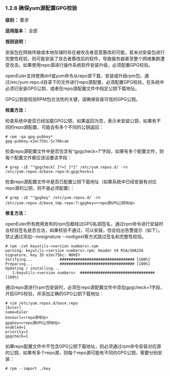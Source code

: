 ### 1.2.6 确保yum源配置GPG校验

**级别：** 要求

**适用版本：** 全部

**规则说明：** 

安装包在网络传输或本地存储时存在被攻击者恶意篡改的可能，若未对安装包进行完整性校验，则可能安装了攻击者篡改后的软件，导致服务器甚至整个网络集群遭受攻击。如果使用repo源进行操作系统软件安装升级，必须配置GPG校验。

openEuler支持使用dnf或yum命令从repo源下载、安装或升级rpm包，通过/etc/yum.repo.d目录下的文件进行repo源配置，必须配置GPG校验，在系统中必须已安装GPG公钥，或者在repo源配置文件中指定公钥下载地址。

GPG公钥是校验RPM包合法性的关键，请确保安装可信的GPG公钥。

**检查方法：**

检查系统中是否已经加载GPG公钥，如果返回为空，表示未安装公钥，如果有不同的repo源配置，可能会有多个不同的公钥返回：

```
# rpm -qa gpg-pubkey*
gpg-pubkey-e2ec75bc-5c78bcae
```

检查repo源配置文件中是否包含有“gpgcheck=1”字段，如果有多个配置文件，则每个配置文件都应该设置该字段：

```
# grep -iE "^gpgcheck[ ]*=[ ]*1" /etc/yum.repos.d/ -rn
/etc/yum.repos.d/base.repo:6:gpgcheck=1
```

检查repo源配置文件中是否已配置公钥下载地址（如果系统中已经安装有对应repo源的公钥，则不是必须配置）：

```
# grep -iE "^gpgkey" /etc/yum.repos.d/ -rn
/etc/yum.repos.d/base_tmp.repo:7:gpgkey=<repo源GPG公钥地址>
```

**修复方法：**

openEuler所有商用发布的rpm包都经过GPG私钥签名，通过rpm命令进行安装时会校验签名是否合法，如果校验不通过，可以安装，但会给出告警提示（如下）。禁止通过添加--nosignature --nodigest等方式跳过签名和完整性校验。

```
# rpm -ivh keyutils-<version numbers>.rpm
warning: keyutils-<version numbers>.rpm: Header V4 RSA/SHA256 Signature, key ID e2ec75bc: NOKEY
Verifying...            ################################# [100%]
Preparing...            ################################# [100%]
Updating / installing...
   1:keyutils-<version numbers>  ################################# [100%]
```

通过repo源进行rpm包安装时，必须在repo源配置文件中添加gpgcheck=1字段，开启GPG校验，并添加正确的GPG公钥下载地址：

```
# vim /etc/yum.repos.d/base.repo
[Euler]
name=Euler
baseurl=<repo源地址>
gpgkey=<repo源GPG公钥地址>
enabled=1
priority=1
gpgcheck=1
```

如果repo配置文件中不包含GPG公钥下载地址，则必须通过rpm命令安装对应源的公钥，如果有多个repo源，则每个repo源可能有不同的GPG公钥，需要分别安装：

```
# rpm --import ./key
```